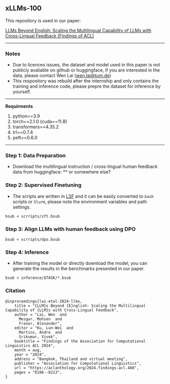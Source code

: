 ## xLLMs-100
This repository is used in our paper:

[LLMs Beyond English: Scaling the Multilingual Capability of LLMs with Cross-Lingual Feedback (Findings of ACL)](https://aclanthology.org/2024.findings-acl.488/) 


-------
### Notes
+ Due to licences issues, the dataset and model used in this paper is not publicly avaliable on github or huggingface, if you are interested in the data, please contact Wen Lai (wen.lai@tum.de)
+ This respository was rebuild after the internship and only contains the training and inference code, please prepre the dataset for inference by yourself.


----------
**Requirments**
1. python==3.9
2. torch==2.1.0 (cuda==11.8)
3. transformers==4.35.2
4. trl==0.7.4
5. peft==0.6.0
----------

### Step 1: Data Preparation
+ Download the multilingual instruction / cross-lingual human feedback data from huggingface: ** or somewhere else?

### Step 2: Supervised Finetuning
+ The scripts are written in [LSF](https://www.ibm.com/docs/en/spectrum-lsf/10.1.0) and it can be easily converted to ```bash``` scripts or ```Slurm```, please note the environment variables and path settings.
```
bsub < scrripts/sft.bsub
```

### Step 3: Align LLMs with human feedback using DPO
```
bsub < scrripts/dpo.bsub
```

### Step 4: Inference
+ After training the model or directly download the model, you can generate the results in the benchmarks presented in our paper.
```
bsub < inference/$TASK/*.bsub
```


### Citation
```
@inproceedings{lai-etal-2024-llms,
    title = "{LLM}s Beyond {E}nglish: Scaling the Multilingual Capability of {LLM}s with Cross-Lingual Feedback",
    author = "Lai, Wen  and
      Mesgar, Mohsen  and
      Fraser, Alexander",
    editor = "Ku, Lun-Wei  and
      Martins, Andre  and
      Srikumar, Vivek",
    booktitle = "Findings of the Association for Computational Linguistics ACL 2024",
    month = aug,
    year = "2024",
    address = "Bangkok, Thailand and virtual meeting",
    publisher = "Association for Computational Linguistics",
    url = "https://aclanthology.org/2024.findings-acl.488",
    pages = "8186--8213",
}
```
